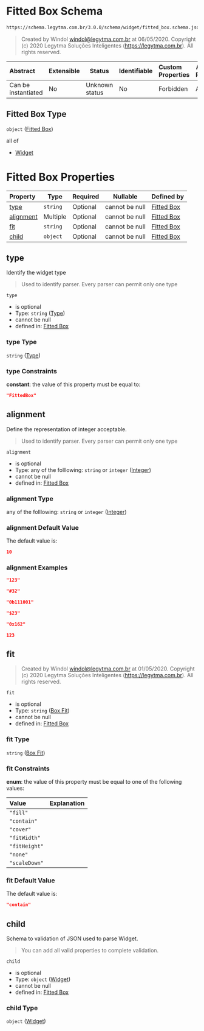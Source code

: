 # Fitted Box Schema

```txt
https://schema.legytma.com.br/3.0.0/schema/widget/fitted_box.schema.json
```




> Created by Windol [windol@legytma.com.br](mailto:windol@legytma.com.br) at 06/05/2020.
> Copyright (c) 2020 Legytma Soluções Inteligentes (<https://legytma.com.br>). All rights reserved.
>

| Abstract            | Extensible | Status         | Identifiable | Custom Properties | Additional Properties | Access Restrictions | Defined In                                                                               |
| :------------------ | ---------- | -------------- | ------------ | :---------------- | --------------------- | ------------------- | ---------------------------------------------------------------------------------------- |
| Can be instantiated | No         | Unknown status | No           | Forbidden         | Allowed               | none                | [fitted_box.schema.json](../schema/widget/fitted_box.schema.json) |

## Fitted Box Type

`object` ([Fitted Box](fitted_box.md))

all of

-   [Widget](input_decoration-properties-widget-5.md)

# Fitted Box Properties

| Property                | Type     | Required | Nullable       | Defined by                                                                                                                                   |
| :---------------------- | -------- | -------- | -------------- | :------------------------------------------------------------------------------------------------------------------------------------------- |
| [type](#type)           | `string` | Optional | cannot be null | [Fitted Box](widget-definitions-type.md)    |
| [alignment](#alignment) | Multiple | Optional | cannot be null | [Fitted Box](color-allof-integer.md)                 |
| [fit](#fit)             | `string` | Optional | cannot be null | [Fitted Box](decoration_image-properties-box-fit.md)   |
| [child](#child)         | `object` | Optional | cannot be null | [Fitted Box](input_decoration-properties-widget-5.md) |

## type

Identify the widget type


> Used to identify parser. Every parser can permit only one type
>

`type`

-   is optional
-   Type: `string` ([Type](widget-definitions-type.md))
-   cannot be null
-   defined in: [Fitted Box](widget-definitions-type.md)

### type Type

`string` ([Type](widget-definitions-type.md))

### type Constraints

**constant**: the value of this property must be equal to:

```json
"FittedBox"
```

## alignment

Define the representation of integer acceptable.


> Used to identify parser. Every parser can permit only one type
>

`alignment`

-   is optional
-   Type: any of the folllowing: `string` or `integer` ([Integer](color-allof-integer.md))
-   cannot be null
-   defined in: [Fitted Box](color-allof-integer.md)

### alignment Type

any of the folllowing: `string` or `integer` ([Integer](color-allof-integer.md))

### alignment Default Value

The default value is:

```json
10
```

### alignment Examples

```json
"123"
```

```json
"#32"
```

```json
"0b111001"
```

```json
"$23"
```

```json
"0x162"
```

```json
123
```

## fit




> Created by Windol [windol@legytma.com.br](mailto:windol@legytma.com.br) at 01/05/2020.
> Copyright (c) 2020 Legytma Soluções Inteligentes (<https://legytma.com.br>). All rights reserved.
>

`fit`

-   is optional
-   Type: `string` ([Box Fit](decoration_image-properties-box-fit.md))
-   cannot be null
-   defined in: [Fitted Box](decoration_image-properties-box-fit.md)

### fit Type

`string` ([Box Fit](decoration_image-properties-box-fit.md))

### fit Constraints

**enum**: the value of this property must be equal to one of the following values:

| Value         | Explanation |
| :------------ | ----------- |
| `"fill"`      |             |
| `"contain"`   |             |
| `"cover"`     |             |
| `"fitWidth"`  |             |
| `"fitHeight"` |             |
| `"none"`      |             |
| `"scaleDown"` |             |

### fit Default Value

The default value is:

```json
"contain"
```

## child

Schema to validation of JSON used to parse Widget.


> You can add all valid properties to complete validation.
>

`child`

-   is optional
-   Type: `object` ([Widget](input_decoration-properties-widget-5.md))
-   cannot be null
-   defined in: [Fitted Box](input_decoration-properties-widget-5.md)

### child Type

`object` ([Widget](input_decoration-properties-widget-5.md))
